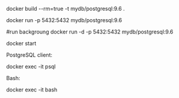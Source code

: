 docker build --rm=true -t mydb/postgresql:9.6 .

docker run -p 5432:5432 mydb/postgresql:9.6

#run backgroung
docker run -d -p 5432:5432 mydb/postgresql:9.6

docker start <container-id>

PostgreSQL client:

docker exec -it <container-id> psql

Bash:

docker exec -it <container-id> bash